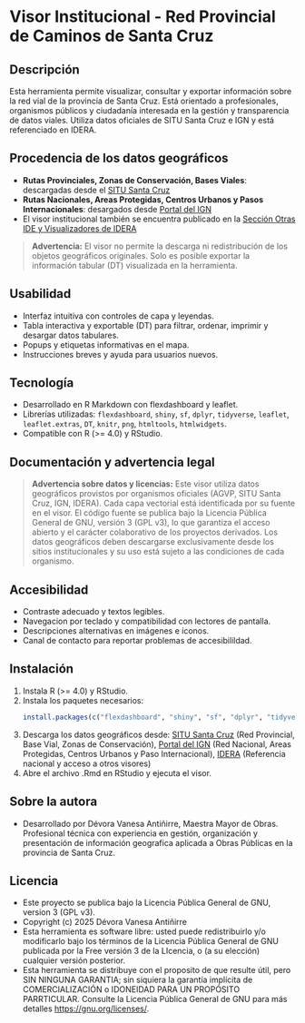 # Visor Institucional - Red Provincial de Caminos de Santa Cruz
## Descripción
Esta herramienta permite visualizar, consultar y exportar información sobre la red vial de la provincia de Santa Cruz. Está orientado a profesionales, organismos públicos y ciudadanía interesada en la gestión y transparencia de datos viales. Utiliza datos oficiales de SITU Santa Cruz e IGN y está referenciado en IDERA.
## Procedencia de los datos geográficos
- **Rutas Provinciales, Zonas de Conservación, Bases Viales**: descargadas desde el [SITU Santa Cruz](https://situ.santacruz.gob.ar/geoportal/visor/emergencias)
- **Rutas Nacionales, Areas Protegidas, Centros Urbanos y Pasos Internacionales**: desargados desde [Portal del IGN](https://www.ign.gob.ar/NuestrasActividades/InformacionGeoespacial/CapasSIG)
- El visor institucional también se encuentra publicado en la [Sección Otras IDE y Visualizadores de IDERA](https://www.idera.gob.ar/index.php/servicios/otras-ide-y-visualizadores)
> **Advertencia:** El visor no permite la descarga ni redistribución de los objetos geográficos originales. Solo es posible exportar la información tabular (DT) visualizada en la herramienta.
## Usabilidad
- Interfaz intuitiva con controles de capa y leyendas.
- Tabla interactiva y exportable (DT) para filtrar, ordenar, imprimir y desargar datos tabulares.
- Popups y etiquetas informativas en el mapa.
- Instrucciones breves y ayuda para usuarios nuevos.
## Tecnología
- Desarrollado en R Markdown con flexdashboard y leaflet.
- Librerías utilizadas: `flexdashboard`, `shiny`, `sf`, `dplyr`, `tidyverse`, `leaflet`, `leaflet.extras`, `DT`, `knitr`, `png`, `htmltools`, `htmlwidgets`.
- Compatible con R (>= 4.0) y RStudio.
## Documentación y advertencia legal
> **Advertencia sobre datos y licencias:**
> Este visor utiliza datos geográficos provistos por organismos oficiales (AGVP, SITU Santa Cruz, IGN, IDERA). Cada capa vectorial está identificada por su fuente en el visor.
> El código fuente se publica bajo la Licencia Pública General de GNU, versión 3 (GPL v3), lo que garantiza el acceso abierto y el carácter colaborativo de los proyectos derivados.
> Los datos geográficos deben descargarse exclusivamente desde  los sitios institucionales y su uso está sujeto a las condiciones de cada organismo.
## Accesibilidad
- Contraste adecuado y textos legibles.
- Navegacion por teclado y compatibilidad con lectores de pantalla.
- Descripciones alternativas en imágenes e íconos.
- Canal de contacto para reportar problemas de accesibilildad.
## Instalación
1. Instala R (>= 4.0) y RStudio.
2. Instala los paquetes necesarios:
   ```r
   install.packages(c("flexdashboard", "shiny", "sf", "dplyr", "tidyverse", "leaflet", "leaflet.extras", "DT", "knitr", "png", "htmltools", "htmlwidgets"))
3. Descarga los datos geográficos desde: [SITU Santa Cruz](https://situ.santacruz.gob.ar/geoportal/visor/emergencias) (Red Provincial, Base Vial, Zonas de Conservación), [Portal del IGN](https://www.ign.gob.ar/NuestrasActividades/InformacionGeoespacial/CapasSIG) (Red Nacional, Areas Protegidas, Centros Urbanos y Paso Internacional), [IDERA](https://www.idera.gob.ar/index.php/servicios/otras-ide-y-visualizadores) (Referencia nacional y acceso a otros visores)
4. Abre el archivo .Rmd en RStudio y ejecuta el visor.
## Sobre la autora
- Desarrollado por Dévora Vanesa Antiñirre, Maestra Mayor de Obras. Profesional técnica con experiencia en gestión, organización y presentación de información geografica aplicada a Obras Públicas en la provincia de Santa Cruz.
## Licencia
- Este proyecto se publica bajo la Licencia Pública General de GNU, version 3 (GPL v3).
- Copyright (c) 2025 Dévora Vanesa Antiñirre
- Esta herramienta es software libre: usted puede redistribuirlo y/o modificarlo bajo los términos de la Licencia Pública General de GNU publicada por la Free versión 3 de la LIcencia, o (a su elección) cualquier versión posterior.
- Esta herramienta se distribuye con el proposito de que resulte útil, pero SIN NINGUNA GARANTIA; sin siquiera la garantía implícita de COMERCIALIZACIÓN o IDONEIDAD PARA UN PROPÓSITO PARRTICULAR. Consulte la Licencia Pública General de GNU para más detalles <https://gnu.org/licenses/>.

